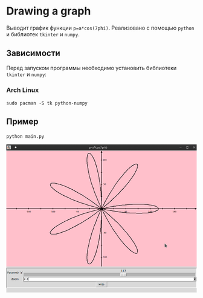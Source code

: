 # Drawing a graph #

Выводит график функции `p=a*cos(7phi)`. Реализовано с помощью `python` и библиотек `tkinter` и `numpy`.

## Зависимости ##
Перед запуском программы необходимо установить библиотеки `tkinter` и `numpy`:

### Arch Linux ###

```
sudo pacman -S tk python-numpy
```

## Пример ##
```
python main.py
```

![alt text](graph.png)
